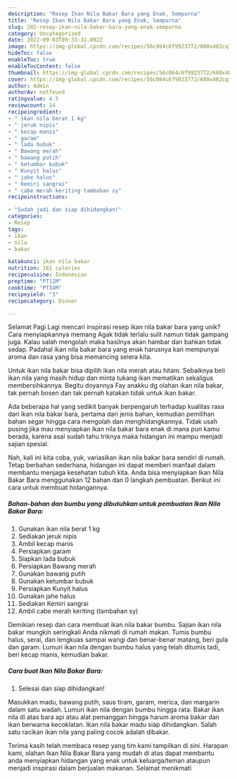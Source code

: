 ```yaml
---
description: "Resep Ikan Nila Bakar Bara yang Enak, Sempurna"
title: "Resep Ikan Nila Bakar Bara yang Enak, Sempurna"
slug: 202-resep-ikan-nila-bakar-bara-yang-enak-sempurna
category: Uncategorized
date: 2022-09-03T09:33:31.892Z
image: https://img-global.cpcdn.com/recipes/56c064c6f9923772/680x482cq70/ikan-nila-bakar-bara-foto-resep-utama.jpg
hideToc: false
enableToc: true
enableTocContent: false
thumbnail: https://img-global.cpcdn.com/recipes/56c064c6f9923772/680x482cq70/ikan-nila-bakar-bara-foto-resep-utama.jpg
cover: https://img-global.cpcdn.com/recipes/56c064c6f9923772/680x482cq70/ikan-nila-bakar-bara-foto-resep-utama.jpg
author: Admin
authorAv: notfound
ratingvalue: 4.5
reviewcount: 14
recipeingredient:
- " ikan nila berat 1 kg"
- " jeruk nipis"
- " kecap manis"
- " garam"
- " lada bubuk"
- " Bawang merah"
- " bawang putih"
- " ketumbar bubuk"
- " Kunyit halus"
- " jahe halus"
- " Kemiri sangrai"
- " cabe merah keriting tambahan sy"
recipeinstructions:

- "Sudah jadi dan siap dihidangkan!"
categories:
- Resep
tags:
- ikan
- nila
- bakar

katakunci: ikan nila bakar 
nutrition: 161 calories
recipecuisine: Indonesian
preptime: "PT11M"
cooktime: "PT34M"
recipeyield: "3"
recipecategory: Dinner

---
```



Selamat Pagi Lagi mencari inspirasi resep ikan nila bakar bara yang unik? Cara menyiapkannya memang Agak tidak terlalu sulit namun tidak gampang juga. Kalau salah mengolah maka hasilnya akan hambar dan bahkan tidak sedap. Padahal ikan nila bakar bara yang enak harusnya kan mempunyai aroma dan rasa yang bisa memancing selera kita.


Untuk ikan nila bakar bisa dipilih ikan nila merah atau hitam. Sebaiknya beli ikan nila yang masih hidup dan minta tukang ikan mematikan sekaligus membersihkannya. Begitu doyannya Fay anakku dg olahan ikan nila bakar, tak pernah bosen dan tak pernah katakan tidak untuk ikan bakar.

Ada beberapa hal yang sedikit banyak berpengaruh terhadap kualitas rasa dari ikan nila bakar bara, pertama dari jenis bahan, kemudian pemilihan bahan segar hingga cara mengolah dan menghidangkannya. Tidak usah pusing jika mau menyiapkan ikan nila bakar bara enak di mana pun kamu berada, karena asal sudah tahu triknya maka hidangan ini mampu menjadi sajian spesial.


Nah, kali ini kita coba, yuk, variasikan ikan nila bakar bara sendiri di rumah. Tetap berbahan sederhana, hidangan ini dapat memberi manfaat dalam membantu menjaga kesehatan tubuh kita. Anda bisa menyiapkan Ikan Nila Bakar Bara menggunakan 12 bahan dan 0 langkah pembuatan. Berikut ini cara untuk membuat hidangannya.

<!--inarticleads1-->

##### Bahan-bahan dan bumbu yang dibutuhkan untuk pembuatan Ikan Nila Bakar Bara:

1. Gunakan  ikan nila berat 1 kg
1. Sediakan  jeruk nipis
1. Ambil  kecap manis
1. Persiapkan  garam
1. Siapkan  lada bubuk
1. Persiapkan  Bawang merah
1. Gunakan  bawang putih
1. Gunakan  ketumbar bubuk
1. Persiapkan  Kunyit halus
1. Gunakan  jahe halus
1. Sediakan  Kemiri sangrai
1. Ambil  cabe merah keriting (tambahan sy)


Demikian resep dan cara membuat ikan nila bakar bumbu. Sajian ikan nila bakar mungkin seringkali Anda nikmati di rumah makan. Tumis bumbu halus, serai, dan lengkuas sampai wangi dan benar-benar matang, beri gula dan garam. Lumuri ikan nila dengan bumbu halus yang telah ditumis tadi, beri kecap manis, kemudian bakar. 

<!--inarticleads2-->

##### Cara buat Ikan Nila Bakar Bara:


1. Selesai dan siap dihidangkan!

Masukkan madu, bawang putih, saus tiram, garam, merica, dan margarin dalam satu wadah. Lumuri ikan nila dengan bumbu hingga rata. Bakar ikan nila di atas bara api atau alat pemanggan hingga harum aroma bakar dan ikan berwarna kecoklatan. Ikan nila bakar madu siap dihidangkan. Salah satu racikan ikan nila yang paling cocok adalah dibakar. 

Terima kasih telah membaca resep yang tim kami tampilkan di sini. Harapan kami, olahan Ikan Nila Bakar Bara yang mudah di atas dapat membantu anda menyiapkan hidangan yang enak untuk keluarga/teman ataupun menjadi inspirasi dalam berjualan makanan. Selamat menikmati

